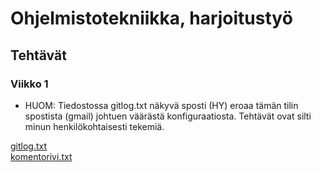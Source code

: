 # Ohjelmistotekniikka, harjoitustyö

## Tehtävät

### Viikko 1

* HUOM: Tiedostossa gitlog.txt näkyvä sposti (HY) eroaa tämän tilin spostista (gmail) johtuen väärästä konfiguraatiosta. Tehtävät ovat silti minun henkilökohtaisesti tekemiä.

[gitlog.txt](https://github.com/martinmkp/ot-harjoitustyo/blob/main/laskarit/viikko1/gitlog.txt) <br />
[komentorivi.txt](https://github.com/martinmkp/ot-harjoitustyo/blob/main/laskarit/viikko1/komentorivi.txt)
